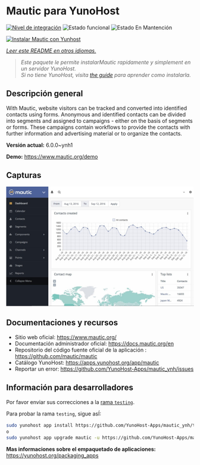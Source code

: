 <!--
Este archivo README esta generado automaticamente<https://github.com/YunoHost/apps/tree/master/tools/readme_generator>
No se debe editar a mano.
-->

# Mautic para YunoHost

[![Nivel de integración](https://apps.yunohost.org/badge/integration/mautic)](https://ci-apps.yunohost.org/ci/apps/mautic/)
![Estado funcional](https://apps.yunohost.org/badge/state/mautic)
![Estado En Mantención](https://apps.yunohost.org/badge/maintained/mautic)

[![Instalar Mautic con Yunhost](https://install-app.yunohost.org/install-with-yunohost.svg)](https://install-app.yunohost.org/?app=mautic)

*[Leer este README en otros idiomas.](./ALL_README.md)*

> *Este paquete le permite instalarMautic rapidamente y simplement en un servidor YunoHost.*  
> *Si no tiene YunoHost, visita [the guide](https://yunohost.org/install) para aprender como instalarla.*

## Descripción general

With Mautic, website visitors can be tracked and converted into identified contacts using forms. Anonymous and identified contacts can be divided into segments and assigned to campaigns - either on the basis of segments or forms. These campaigns contain workflows to provide the contacts with further information and advertising material or to organize the contacts.


**Versión actual:** 6.0.0~ynh1

**Demo:** <https://www.mautic.org/demo>

## Capturas

![Captura de Mautic](./doc/screenshots/mautic-Screenshots.jpg)

## Documentaciones y recursos

- Sitio web oficial: <https://www.mautic.org/>
- Documentación administrador oficial: <https://docs.mautic.org/en>
- Repositorio del código fuente oficial de la aplicación : <https://github.com/mautic/mautic>
- Catálogo YunoHost: <https://apps.yunohost.org/app/mautic>
- Reportar un error: <https://github.com/YunoHost-Apps/mautic_ynh/issues>

## Información para desarrolladores

Por favor enviar sus correcciones a la [rama `testing`](https://github.com/YunoHost-Apps/mautic_ynh/tree/testing).

Para probar la rama `testing`, sigue asÍ:

```bash
sudo yunohost app install https://github.com/YunoHost-Apps/mautic_ynh/tree/testing --debug
o
sudo yunohost app upgrade mautic -u https://github.com/YunoHost-Apps/mautic_ynh/tree/testing --debug
```

**Mas informaciones sobre el empaquetado de aplicaciones:** <https://yunohost.org/packaging_apps>
